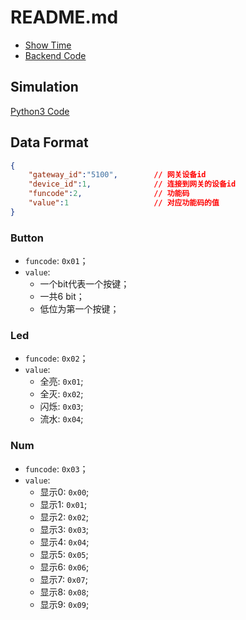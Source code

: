 # README.md

* [Show Time](http://zorozeng.com/ComputeX/)
* [Backend Code](https://github.com/Aplexchenfl/mqtt_message)

## Simulation

[Python3 Code](https://github.com/ZengjfOS/ComputeX/tree/master/bin/python3)

## Data Format

```JSON
{
    "gateway_id":"5100",        // 网关设备id
    "device_id":1,              // 连接到网关的设备id
    "funcode":2,                // 功能码
    "value":1                   // 对应功能码的值
}
```

### Button

* `funcode`: `0x01`；
* `value`: 
  * 一个bit代表一个按键；
  * 一共6 bit；
  * 低位为第一个按键；

### Led

* `funcode`: `0x02`；
* `value`:
  * 全亮: `0x01`;
  * 全灭: `0x02`;
  * 闪烁: `0x03`;
  * 流水: `0x04`;

### Num

* `funcode`: `0x03`；
* `value`:
  * 显示0: `0x00`;
  * 显示1: `0x01`;
  * 显示2: `0x02`;
  * 显示3: `0x03`;
  * 显示4: `0x04`;
  * 显示5: `0x05`;
  * 显示6: `0x06`;
  * 显示7: `0x07`;
  * 显示8: `0x08`;
  * 显示9: `0x09`;


